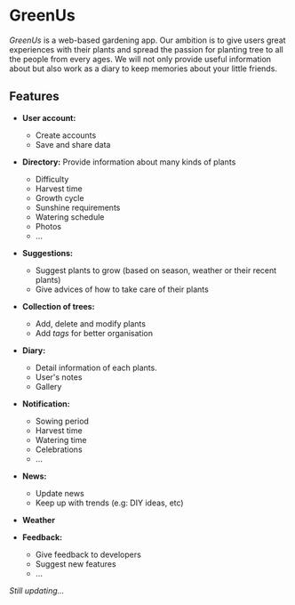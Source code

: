 # GreenUs
*GreenUs* is a web-based gardening app. Our ambition is to give users great experiences with their plants and spread the passion for planting tree to all the people from every ages. We will not only provide useful information about but also work as a diary to keep memories about your little friends.

## Features
- **User account:**
	- Create accounts
	- Save and share data
- **Directory:** Provide information about many kinds of plants
	- Difficulty
	- Harvest time
	- Growth cycle
	- Sunshine requirements
	- Watering schedule
	- Photos
	- ...
- **Suggestions:**
	- Suggest plants to grow (based on season, weather or their recent plants)
	- Give advices of how to take care of their plants
- **Collection of trees:**
	- Add, delete and modify plants
	- Add *tags* for better organisation
- **Diary:**
	- Detail information of each plants.
	- User's notes
	- Gallery
- **Notification:**
	- Sowing period
	- Harvest time
	- Watering time
	- Celebrations
	- ...
- **News:**
	- Update news
	- Keep up with trends (e.g: DIY ideas, etc)
- **Weather**

- **Feedback:**
	- Give feedback to developers
	- Suggest new features
	- ...

*Still updating...*